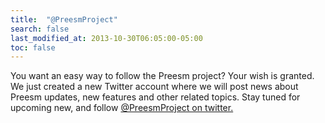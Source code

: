 ```yaml
---
title:  "@PreesmProject"
search: false
last_modified_at: 2013-10-30T06:05:00-05:00
toc: false
---
```


You want an easy way to follow the Preesm project? Your wish is granted. We just created a new Twitter account where we will post news about Preesm updates, new features and other related topics. Stay tuned for upcoming new, and follow [@PreesmProject on twitter.](https://twitter.com/intent/follow?screen_name=PreesmProject)
